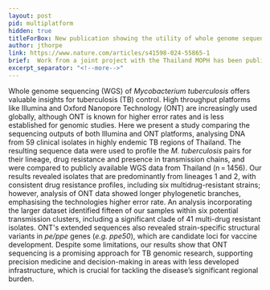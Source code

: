 ```yaml
---
layout: post
pid: multiplatform
hidden: true
titleForBox: New publication showing the utility of whole genome sequencing for informing TB drug resistance and transmission dynamics
author: jthorpe
link: https://www.nature.com/articles/s41598-024-55865-1
brief:  Work from a joint project with the Thailand MOPH has been published. It demonstrates the usefulness of whole genome sequencing for clinical and surveillance applications
excerpt_separator: "<!--more-->"
---
```


Whole genome sequencing (WGS) of <i>Mycobacterium tuberculosis</i> offers valuable insights for tuberculosis (TB) control. High throughput platforms like Illumina and Oxford Nanopore Technology (ONT) are increasingly used globally, although ONT is known for higher error rates and is less established for genomic studies. Here we present a study comparing the sequencing outputs of both Illumina and ONT platforms, analysing DNA from 59 clinical isolates in highly endemic TB regions of Thailand. The resulting sequence data were used to profile the <i>M. tuberculosis</i> pairs for their lineage, drug resistance and presence in transmission chains, and were compared to publicly available WGS data from Thailand (n = 1456). Our results revealed isolates that are predominantly from lineages 1 and 2, with consistent drug resistance profiles, including six multidrug-resistant strains; however, analysis of ONT data showed longer phylogenetic branches, emphasising the technologies higher error rate. An analysis incorporating the larger dataset identified fifteen of our samples within six potential transmission clusters, including a significant clade of 41 multi-drug resistant isolates. ONT's extended sequences also revealed strain-specific structural variants in <i>pe/ppe</i> genes (<i>e.g. ppe50</i>), which are candidate loci for vaccine development. Despite some limitations, our results show that ONT sequencing is a promising approach for TB genomic research, supporting precision medicine and decision-making in areas with less developed infrastructure, which is crucial for tackling the disease’s significant regional burden.